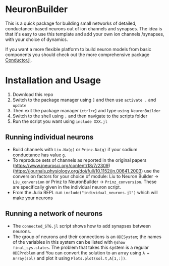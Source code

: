 # NeuronBuilder

This is a quick package for building small networks of detailed, conductance-based neurons out of ion channels and synapses. The idea is that it's easy to use this template and add your own ion channels /synapses, with your choice of dynamics. 

If you want a more flexible platform to build neuron models from basic components you should check out the more comprehensive package [Conductor.jl](https://github.com/wsphillips/Conductor.jl). 


# Installation and Usage

1. Download this repo
2. Switch to the package manager using `]` and then use `activate .` and `update`
3. Then exit the package manager (`ctrl+c`) and type `using NeuronBuilder`
4. Switch to the shell using `;` and then navigate to the scripts folder
5. Run the script you want using `include XXX.jl`

## Running individual neurons

- Build channels with `Liu.Na(g)` or `Prinz.Na(g)` if your sodium conductance has value `g`. 
- To reproduce sets of channels as reported in the original papers (https://www.jneurosci.org/content/18/7/2309) (https://journals.physiology.org/doi/full/10.1152/jn.00641.2003) use the conversion factors for your choice of module: Liu to Neuron Builder -> `Liu_conversion` or Prinz to NeuronBuilder -> `Prinz_conversion`. These are specifically given in the individual neuron script.
- From the Julia REPL run `include("individual_neurons.jl")` which will make your neurons

## Running a network of neurons

- The `connected_STG.jl` script shows how to add synapses between neurons.
- The group of neurons and their connections is an `ODESystem`; the names of the variables in this system can be listed with `@show final_sys.states`. The problem that takes this system is a regular `ODEProblem` and You can convert the solution to an array using `A = Array(sol)` and plot it using `Plots.plot(sol.t,A[1,:])`. 


